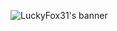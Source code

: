 ![LuckyFox31's banner](https://github.com/LuckyFox31/LuckyFox31/blob/main/assets/img/Banni%C3%A8re%20Github.png?raw=true)
